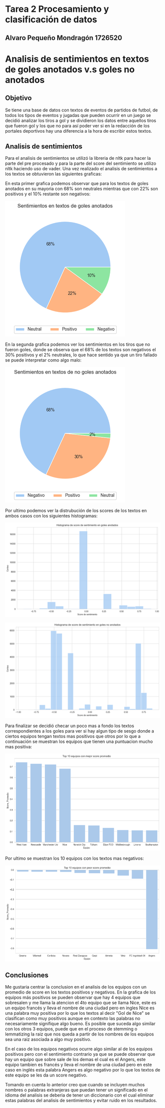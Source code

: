 # Tarea 2 Procesamiento y clasificación de datos
## Alvaro Pequeño Mondragón 1726520


# Analisis de sentimientos en textos de goles anotados v.s goles no anotados

## Objetivo
Se tiene una base de datos con textos de eventos de partidos de futbol, de todos los tipos de eventos y jugadas que pueden ocurrir en un juego se decidió analizar los tiros a gol y se dividieron los datos entre aquellos tiros que fueron gol y los que no para así poder ver si en la redacción de los portales deportivos hay una diferencia a la hora de escribir estos textos.

## Analisis de sentimientos
Para el analisis de sentimientos se utilizó la libreria de nltk para hacer la parte del pre procesado y para la parte del score del sentimiento se utilizo nltk haciendo uso de vader. Una vez realizado el analisis de sentimientos a los textos se obtuvieron las siguientes graficas:

En esta primer grafica podemos observar que para los textos de goles anotados en su mayoria con 68% son neutrales mientras que con 22% son positivos y el 10% restante son negativos:

![Sentimientos_goles_anotados](https://github.com/Peque-73/MCD-Procesamiento-Clasificacion-Datos/blob/main/Tareas/Tarea%202/Sentimientos_goles_anotados.png)

En la segunda grafica podemos ver los sentimientos en los tiros que no fueron goles, donde se observa que el 68% de los textos son negativos el 30% positivos y el 2% neutrales, lo que hace sentido ya que un tiro fallado se puede interpretar como algo malo:

![Sentimientos_goles_no_anotados](https://github.com/Peque-73/MCD-Procesamiento-Clasificacion-Datos/blob/main/Tareas/Tarea%202/Sentimientos_goles_no_anotados.png)

Por ultimo podemos ver la distrubución de los scores de los textos en ambos casos con los siguientes histogramas:

![Hist_goles_anotados](https://github.com/Peque-73/MCD-Procesamiento-Clasificacion-Datos/blob/main/Tareas/Tarea%202/Hist_goles_anotados.png)

![Hist_goles_no_anotados](https://github.com/Peque-73/MCD-Procesamiento-Clasificacion-Datos/blob/main/Tareas/Tarea%202/Hist_goles_no_anotados.png)

Para finalizar se decidió checar un poco mas a fondo los textos correspondientes a los goles para ver si hay algun tipo de sesgo donde a ciertos equipos tengan textos mas positivos que otros por lo que a continuación se muestran los equipos que tienen una puntuacion mucho mas positiva:

![Top_10_equipos_positivos](https://github.com/Peque-73/MCD-Procesamiento-Clasificacion-Datos/blob/main/Tareas/Tarea%202/Top_10_equipos_positivos.png)

Por ultimo se muestran los 10 equipos con los textos mas negativos:

![Top_10_equipos_negativos](https://github.com/Peque-73/MCD-Procesamiento-Clasificacion-Datos/blob/main/Tareas/Tarea%202/Top_10_equipos_negativos.png)

## Conclusiones
Me gustaria centrar la conclusion en el analisis de los equipos con un promedio de score en los textos positivos y negativos. En la grafica de los equipos más positivos se pueden observar que hay 4 equipos que sobresalen y me llama la atencion el 4to equipo que se llama Nice, este es un equipo francés y lleva el nombre de una ciudad pero en ingles Nice es una palabra muy positiva por lo que los textos al decir "Gol de Nice" se clasifican como muy positivos aunque en contexto las palabras no necesariamente signifique algo bueno. Es posible que suceda algo similar con los otros 3 equipos, puede que en el proceso de stemming o lemmatizing la raiz que nos queda a partir de los nombres de los equipos sea una raiz asociada a algo muy positivo.

En el caso de los equipos negativos ocurre algo similar al de los equipos positivos pero con el sentimiento contrario ya que se puede observar que hay un equipo que sobre sale de los demas el cual es el Angers, este equipo tambien es francés y lleva el nombre de una ciudad pero en este caso en inglés esta palabra Angers es algo negativo por lo que los textos de este equipo se les da un score negativo.

Tomando en cuenta lo anterior creo que cuando se incluyen muchos nombres o palabras extranjeras que puedan tener un significado en el idioma del analisis se deberia de tener un diccionario con el cual eliminar estas palabras del analisis de sentimientos y evitar ruido en los resultados.
